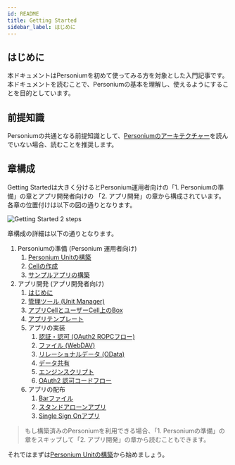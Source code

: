 ```yaml
---
id: README
title: Getting Started
sidebar_label: はじめに
---
```


## はじめに

本ドキュメントはPersoniumを初めて使ってみる方を対象とした入門記事です。本ドキュメントを読むことで、Personiumの基本を理解し、使えるようにすることを目的としています。

## 前提知識

Personiumの共通となる前提知識として、[Personiumのアーキテクチャー](../user_guide/001_Personium_Architecture.md)を読んでいない場合、読むことを推奨します。

## 章構成

Getting Startedは大きく分けるとPersonium運用者向けの「1. Personiumの準備」の章とアプリ開発者向けの 「2. アプリ開発」の章から構成されています。各章の位置付けは以下の図の通りとなります。

![Getting Started 2 steps](assets/users-for-getting-started.png)

章構成の詳細は以下の通りとなります。

1. Personiumの準備 (Personium 運用者向け)
    1. [Personium Unitの構築](./setup-unit.md)
    2. [Cellの作成](../unit-administrator/tutorial.md)
    3. [サンプルアプリの構築](./setup-sample-apps.md)
2. アプリ開発 (アプリ開発者向け)
    1. [はじめに](./appdev-introduction.md)
    2. [管理ツール (Unit Manager)](./appdev-management-tool.md)
    3. [アプリCellとユーザーCell上のBox](./appdev-appcell-and-box.md)
    4. [アプリテンプレート](./appdev-template.md)
    5. アプリの実装
        1. [認証・認可 (OAuth2 ROPCフロー)](./appdev-impl-auth.md)
        2. [ファイル (WebDAV)](./appdev-impl-webdav.md)
        3. [リレーショナルデータ (OData)](./appdev-impl-odata.md)
        4. [データ共有](./appdev-impl-data-shareing.md)
        5. [エンジンスクリプト](./appdev-impl-engine-script.md)
        6. [OAuth2 認可コードフロー](./appdev-impl-oauth2-code-flow.md)
    6. アプリの配布
        1. [Barファイル](./appdev-dist-bar.md)
        2. [スタンドアローンアプリ](./appdev-dist-stand-alone-app.md)
        3. [Single Sign Onアプリ](./appdev-dist-SSO-launch-app.md)

> もし構築済みのPersoniumを利用できる場合、「1. Personiumの準備」の章をスキップして「2. アプリ開発」の章から読むこともできます。

それではまずは[Personium Unitの構築](./setup-unit.md)から始めましょう。
